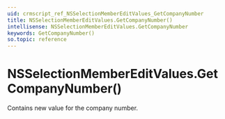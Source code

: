 ```yaml
---
uid: crmscript_ref_NSSelectionMemberEditValues_GetCompanyNumber
title: NSSelectionMemberEditValues.GetCompanyNumber()
intellisense: NSSelectionMemberEditValues.GetCompanyNumber
keywords: GetCompanyNumber()
so.topic: reference
---
```


# NSSelectionMemberEditValues.GetCompanyNumber()

Contains new value for the company number.

